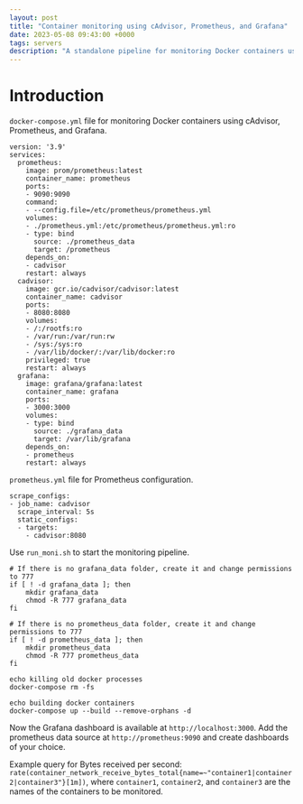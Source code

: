 ```yaml
---
layout: post
title: "Container monitoring using cAdvisor, Prometheus, and Grafana"
date: 2023-05-08 09:43:00 +0000
tags: servers
description: "A standalone pipeline for monitoring Docker containers using cAdvisor, Prometheus, and Grafana"
---
```

# Introduction

`docker-compose.yml` file for monitoring Docker containers using cAdvisor, Prometheus, and Grafana.

```
version: '3.9'
services:
  prometheus:
    image: prom/prometheus:latest
    container_name: prometheus
    ports:
    - 9090:9090
    command:
    - --config.file=/etc/prometheus/prometheus.yml
    volumes:
    - ./prometheus.yml:/etc/prometheus/prometheus.yml:ro
    - type: bind
      source: ./prometheus_data
      target: /prometheus
    depends_on:
    - cadvisor
    restart: always
  cadvisor:
    image: gcr.io/cadvisor/cadvisor:latest
    container_name: cadvisor
    ports:
    - 8080:8080
    volumes:
    - /:/rootfs:ro
    - /var/run:/var/run:rw
    - /sys:/sys:ro
    - /var/lib/docker/:/var/lib/docker:ro
    privileged: true
    restart: always
  grafana:
    image: grafana/grafana:latest
    container_name: grafana
    ports:
    - 3000:3000
    volumes:
    - type: bind
      source: ./grafana_data
      target: /var/lib/grafana
    depends_on:
    - prometheus
    restart: always
```

`prometheus.yml` file for Prometheus configuration.

```
scrape_configs:
- job_name: cadvisor
  scrape_interval: 5s
  static_configs:
  - targets:
    - cadvisor:8080
```

Use `run_moni.sh` to start the monitoring pipeline.

```
# If there is no grafana_data folder, create it and change permissions to 777
if [ ! -d grafana_data ]; then
    mkdir grafana_data
    chmod -R 777 grafana_data
fi

# If there is no prometheus_data folder, create it and change permissions to 777
if [ ! -d prometheus_data ]; then
    mkdir prometheus_data
    chmod -R 777 prometheus_data
fi

echo killing old docker processes
docker-compose rm -fs

echo building docker containers
docker-compose up --build --remove-orphans -d
```

Now the Grafana dashboard is available at `http://localhost:3000`. Add the prometheus data source at `http://prometheus:9090` and create dashboards of your choice.

Example query for Bytes received per second: `rate(container_network_receive_bytes_total{name=~"container1|container2|container3"}[1m])`, where `container1`, `container2`, and `container3` are the names of the containers to be monitored.

